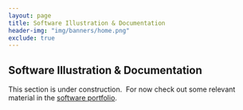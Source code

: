 ```yaml
---
layout: page
title: Software Illustration & Documentation
header-img: "img/banners/home.png"
exclude: true
---
```


## Software Illustration & Documentation
This section is under construction.&nbsp; For now check out some relevant material in the [software portfolio](https://richard-burd.github.io/portfolio/software/).
